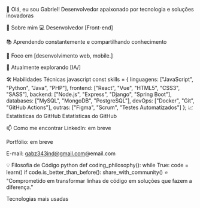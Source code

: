 👋 Olá, eu sou Gabriel!
Desenvolvedor apaixonado por tecnologia e soluções inovadoras

🚀 Sobre mim
💻 Desenvolvedor [Front-end]

📚 Aprendendo constantemente e compartilhando conhecimento

🎯 Foco em [desenvolvimento web, mobile.]

🌱 Atualmente explorando [IA/]

🛠 Habilidades Técnicas
javascript
const skills = {
  linguagens: ["JavaScript", "Python", "Java", "PHP"],
  frontend: ["React", "Vue", "HTML5", "CSS3", "SASS"],
  backend: ["Node.js", "Express", "Django", "Spring Boot"],
  databases: ["MySQL", "MongoDB", "PostgreSQL"],
  devOps: ["Docker", "Git", "GitHub Actions"],
  outras: ["Figma", "Scrum", "Testes Automatizados"]
};
📈 Estatísticas do GitHub
Estatísticas do GitHub

📫 Como me encontrar
LinkedIn: em breve

Portfólio: em breve

E-mail: gabz343ind@gmail.com@email.com

💡 Filosofia de Código
python
def coding_philosophy():
    while True:
        code = learn()
        if code.is_better_than_before():
            share_with_community()
⭐ "Comprometido em transformar linhas de código em soluções que fazem a diferença."

Tecnologias mais usadas

<!--
**Gabrobot5/Gabrobot5** is a ✨ _special_ ✨ repository because its `README.md` (this file) appears on your GitHub profile.

Here are some ideas to get you started:

- 🔭 I’m currently working on ...
- 🌱 I’m currently learning ...
- 👯 I’m looking to collaborate on ...
- 🤔 I’m looking for help with ...
- 💬 Ask me about ...
- 📫 How to reach me: ...
- 😄 Pronouns: ...
- ⚡ Fun fact: ...
-->
